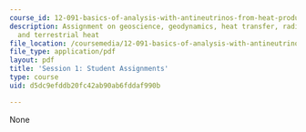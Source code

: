 ```yaml
---
course_id: 12-091-basics-of-analysis-with-antineutrinos-from-heat-producing-elements-k-u-th-in-the-earth-january-iap-2010
description: Assignment on geoscience, geodynamics, heat transfer, radiogenic heat,
  and terrestrial heat
file_location: /coursemedia/12-091-basics-of-analysis-with-antineutrinos-from-heat-producing-elements-k-u-th-in-the-earth-january-iap-2010/d5dc9efddb20fc42ab90ab6fddaf990b_MIT12_091IAP10_assignment1.pdf
file_type: application/pdf
layout: pdf
title: 'Session 1: Student Assignments'
type: course
uid: d5dc9efddb20fc42ab90ab6fddaf990b

---
```

None